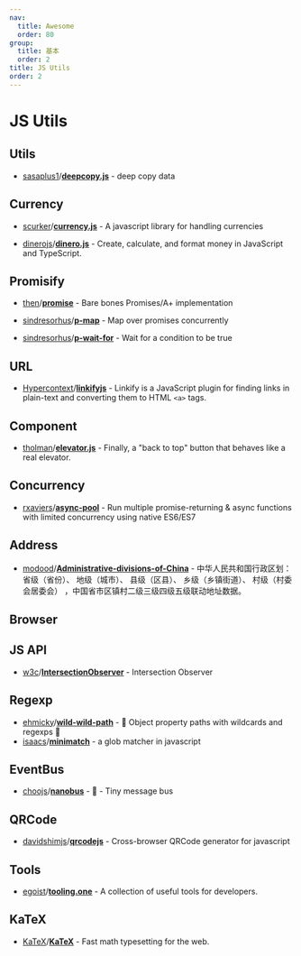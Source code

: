 ```yaml
---
nav:
  title: Awesome
  order: 80
group:
  title: 基本
  order: 2
title: JS Utils
order: 2
---
```


# JS Utils

## Utils

- [sasaplus1](https://github.com/sasaplus1)/**[deepcopy.js](https://github.com/sasaplus1/deepcopy.js)** - deep copy data

## Currency

- [scurker](https://github.com/scurker)/**[currency.js](https://github.com/scurker/currency.js)** - A javascript library for handling currencies

- [dinerojs](https://github.com/dinerojs?type=source)/**[dinero.js](https://github.com/dinerojs/dinero.js)** - Create, calculate, and format money in JavaScript and TypeScript.

## Promisify

- [then](https://github.com/then?type=source)/**[promise](https://github.com/then/promise)** - Bare bones Promises/A+ implementation

- [sindresorhus](https://github.com/sindresorhus)/**[p-map](https://github.com/sindresorhus/p-map)** - Map over promises concurrently

- [sindresorhus](https://github.com/sindresorhus)/**[p-wait-for](https://github.com/sindresorhus/p-wait-for)** - Wait for a condition to be true

## URL

- [Hypercontext](https://github.com/Hypercontext?type=source)/**[linkifyjs](https://github.com/Hypercontext/linkifyjs)** - Linkify is a JavaScript plugin for finding links in plain-text and converting them to HTML `<a>` tags.

## Component

- [tholman](https://github.com/tholman)/**[elevator.js](https://github.com/tholman/elevator.js)** - Finally, a "back to top" button that behaves like a real elevator.

## Concurrency

- [rxaviers](https://github.com/rxaviers)/**[async-pool](https://github.com/rxaviers/async-pool)** - Run multiple promise-returning & async functions with limited concurrency using native ES6/ES7

## Address

- [modood](https://github.com/modood)/**[Administrative-divisions-of-China](https://github.com/modood/Administrative-divisions-of-China)** - 中华人民共和国行政区划：省级（省份）、 地级（城市）、 县级（区县）、 乡级（乡镇街道）、 村级（村委会居委会） ，中国省市区镇村二级三级四级五级联动地址数据。

## Browser

## JS API

- [w3c](https://github.com/w3c?type=source)/**[IntersectionObserver](https://github.com/w3c/IntersectionObserver)** - Intersection Observer

## Regexp

- [ehmicky](https://github.com/ehmicky)/**[wild-wild-path](https://github.com/ehmicky/wild-wild-path)** - 🤠 Object property paths with wildcards and regexps 🌵
- [isaacs](https://github.com/isaacs)/**[minimatch](https://github.com/isaacs/minimatch)** - a glob matcher in javascript

## EventBus

- [choojs](https://github.com/choojs?type=source)/**[nanobus](https://github.com/choojs/nanobus)**  - 🚎 - Tiny message bus

## QRCode

- [davidshimjs](https://github.com/davidshimjs)/**[qrcodejs](https://github.com/davidshimjs/qrcodejs)** - Cross-browser QRCode generator for javascript

## Tools

- [egoist](https://github.com/egoist)/**[tooling.one](https://github.com/egoist/tooling.one)** - A collection of useful tools for developers.

## KaTeX

- [KaTeX](https://github.com/KaTeX?type=source)/**[KaTeX](https://github.com/KaTeX/KaTeX)** - Fast math typesetting for the web.

